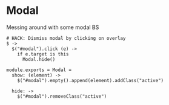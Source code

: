 Modal
=====

Messing around with some modal BS

    # HACK: Dismiss modal by clicking on overlay
    $ ->
      $("#modal").click (e) ->
        if e.target is this
          Modal.hide()

    module.exports = Modal =
      show: (element) ->
        $("#modal").empty().append(element).addClass("active")

      hide: ->
        $("#modal").removeClass("active")
